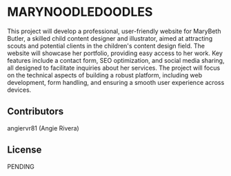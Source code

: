 # MARYNOODLEDOODLES

This project will develop a professional, user-friendly website for MaryBeth Butler, a skilled child content designer and illustrator, aimed at attracting scouts and potential clients in the children's content design field. The website will showcase her portfolio, providing easy access to her work. Key features include a contact form, SEO optimization, and social media sharing, all designed to facilitate inquiries about her services. The project will focus on the technical aspects of building a robust platform, including web development, form handling, and ensuring a smooth user experience across devices.


## Contributors
angiervr81 (Angie Rivera)

## License
PENDING 
